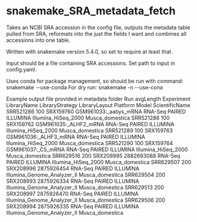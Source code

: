 # snakemake_SRA_metadata_fetch


Takes an NCBI SRA accession in the config file, outputs the metadata table pulled from SRA, reformats 
into the just the fields I want and combines all accessions into one table.

Written with snakemake version 5.4.0, so set to require at least that. 

Input should be a file containing SRA accessions. Set path to input in config.yaml.

Uses conda for package management, so should be run with command:
snakemake --use-conda
For dry run:
snakemake -n --use-cona

Example output file provided in metadata folder
Run	avgLength	Experiment	LibraryName	LibraryStrategy	LibraryLayout	Platform	Model	ScientificName
SRR521286	100	SRX159760	GSM961033:_aabys_mRNA	RNA-Seq	PAIRED	ILLUMINA	Illumina_HiSeq_2000	Musca_domestica
SRR521288	100	SRX159762	GSM961035:_ALHF2_mRNA	RNA-Seq	PAIRED	ILLUMINA	Illumina_HiSeq_2000	Musca_domestica
SRR521289	100	SRX159763	GSM961036:_ALHF3_mRNA	RNA-Seq	PAIRED	ILLUMINA	Illumina_HiSeq_2000	Musca_domestica
SRR521290	100	SRX159764	GSM961037:_CS_mRNA	RNA-Seq	PAIRED	ILLUMINA	Illumina_HiSeq_2000	Musca_domestica
SRR629516	200	SRX208995	2882693088	RNA-Seq	PAIRED	ILLUMINA	Illumina_HiSeq_2000	Musca_domestica
SRR629507	200	SRX208996	2875926454	RNA-Seq	PAIRED	ILLUMINA	Illumina_Genome_Analyzer_II	Musca_domestica
SRR629504	200	SRX208993	2875926334	RNA-Seq	PAIRED	ILLUMINA	Illumina_Genome_Analyzer_II	Musca_domestica
SRR629513	200	SRX208997	2875926470	RNA-Seq	PAIRED	ILLUMINA	Illumina_Genome_Analyzer_II	Musca_domestica
SRR629506	200	SRX208994	2875926335	RNA-Seq	PAIRED	ILLUMINA	Illumina_Genome_Analyzer_II	Musca_domestica



